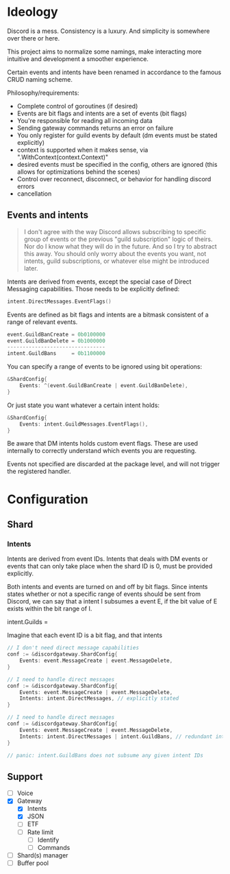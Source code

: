 # Ideology

Discord is a mess. Consistency is a luxury. And simplicity is somewhere over there or here.

This project aims to normalize some namings, make interacting more intuitive and development a smoother experience.

Certain events and intents have been renamed in accordance to the famous CRUD naming scheme.

Philosophy/requirements:
 - Complete control of goroutines (if desired)
 - Events are bit flags and intents are a set of events (bit flags)
 - You're responsible for reading all incoming data
 - Sending gateway commands returns an error on failure
 - You only register for guild events by default (dm events must be stated explicitly)
 - context is supported when it makes sense, via ".WithContext(context.Context)"
 - desired events must be specified in the config, others are ignored (this allows for optimizations behind the scenes)
 - Control over reconnect, disconnect, or behavior for handling discord errors
 - cancellation

##


## Events and intents

> I don't agree with the way Discord allows subscribing to specific group of events or the previous 
"guild subscription" logic of theirs. Nor do I know what they will do in the future. And so I try to abstract this 
> away. You should only worry about the events you want, not intents, guild subscriptions, or whatever else might 
> be introduced later.

Intents are derived from events, except the special case of Direct Messaging capabilities. Those needs to be 
explicitly defined:

```go
intent.DirectMessages.EventFlags()
```

Events are defined as bit flags and intents are a bitmask consistent of a range of relevant events.

```go
event.GuildBanCreate = 0b0100000
event.GuildBanDelete = 0b1000000
--------------------------------
intent.GuildBans     = 0b1100000
```

You can specify a range of events to be ignored using bit operations:
```go
&ShardConfig{
    Events: ^(event.GuildBanCreate | event.GuildBanDelete),
}
```

Or just state you want whatever a certain intent holds:
```go
&ShardConfig{
    Events: intent.GuildMessages.EventFlags(),
}
```

Be aware that DM intents holds custom event flags. These are used internally to correctly understand which events you
are requesting.

Events not specified are discarded at the package level, and will not trigger the registered handler.

# Configuration

## Shard

### Intents

Intents are derived from event IDs. Intents that deals with DM events or events that can only take place when the shard ID is 0, must be provided explicitly.

Both intents and events are turned on and off by bit flags. Since intents states whether or not a specific range of events should be sent from Discord, we can say that a intent I subsumes a event E, if the bit value of E exists within the bit range of I.

intent.Guilds = 

Imagine that each event ID is a bit flag, and that intents 

```go
// I don't need direct message capabilities
conf := &discordgateway.ShardConfig{
    Events: event.MessageCreate | event.MessageDelete,
}
```

```go
// I need to handle direct messages
conf := &discordgateway.ShardConfig{
    Events: event.MessageCreate | event.MessageDelete,
    Intents: intent.DirectMessages, // explicitly stated
}
```

```go
// I need to handle direct messages
conf := &discordgateway.ShardConfig{
    Events: event.MessageCreate | event.MessageDelete,
    Intents: intent.DirectMessages | intent.GuildBans, // redundant intent, will error
}

// panic: intent.GuildBans does not subsume any given intent IDs 
```

## Support

 - [ ] Voice
 - [x] Gateway
   - [X] Intents
   - [x] JSON
   - [ ] ETF
   - [ ] Rate limit
     - [ ] Identify
     - [ ] Commands
 - [ ] Shard(s) manager
 - [ ] Buffer pool
